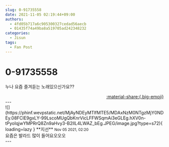 ```yaml
---
slug: 0-91735558
date: 2021-11-05 02:19:44+09:00
authors:
  - 4fd05b717a6c905300327cedad56aecb
  - 01435f74a49ba8a519705ad242348232
categories:
  - Jisun
tags:
  - Fan Post
---
```


# 0-91735558

<div class="post-container" markdown="1">
<div class="content-container md-sidebar__scrollwrap" markdown="1">

누나 요즘 즐겨듣는 노래있으신가요??

</div>
</div>

<div style="text-align: right;" markdown="1">
<a href="https://weverse.io/fromis9/fanpost/0-91735558" style="text-align: right;">:material-share:{.big-emoji}</a>
</div>
---

<div class="comments-container md-sidebar__scrollwrap" markdown="1">
<div class="comment" markdown="1">
<div class='id-container' markdown="1">
![](https://phinf.wevpstatic.net/MjAyNDEyMTlfMTE5/MDAxNzM0NTgzMjY0NDEy.08FClE9gxLY-99LscoMUgQbKnrVicLFFWSqmAi3eGLEg.hXV0n-tPyoIqjwYMPRrQ8Zn9aHvy3-B2llL4LWAZ_bEg.JPEG/image.jpg?type=s72){ loading=lazy }
**<span class="artist">지선</span>** <small>Nov 05 2021, 02:20</small><br>
</div>
<div class='comment-body' markdown="1">
요즘은 발라드 많이 들어요오오오
</div>
</div>
</div>
---
